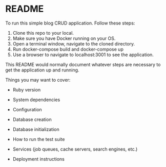 # README

To run this simple blog CRUD application. Follow these steps:
1. Clone this repo to your local.
2. Make sure you have Docker running on your OS.
3. Open a terminal window, navigate to the cloned directory.
4. Run docker-compose build and docker-compose up
5. Use a browser to navigate to localhost:3001 to see the application.

This README would normally document whatever steps are necessary to get the
application up and running.

Things you may want to cover:

* Ruby version

* System dependencies

* Configuration

* Database creation

* Database initialization

* How to run the test suite

* Services (job queues, cache servers, search engines, etc.)

* Deployment instructions
